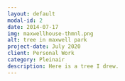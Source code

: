 ```yaml
---
layout: default
modal-id: 2
date: 2014-07-17
img: maxwellhouse-thmnl.png
alt: tree in maxwell park
project-date: July 2020
client: Personal Work
category: Pleinair
description: Here is a tree I drew.
---
```

